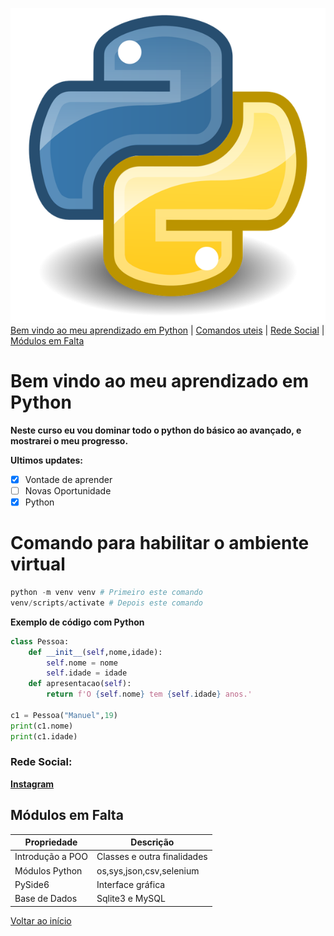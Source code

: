 ![Python](main-qimg-3c34cdf16ec036656203b0b961cb1683.webp)
[Bem vindo ao meu aprendizado em Python](#bem-vindo-ao-meu-aprendizado-em-python) |      [Comandos uteis](#comando-para-habilitar-o-ambiente-virtual) | [Rede Social](#rede-social) |
[Módulos em Falta](#módulos-em-falta) 

# Bem vindo ao meu aprendizado em Python 

**Neste curso eu vou dominar todo o python do básico ao avançado, e mostrarei o meu progresso.**

**Ultimos updates:**
- [X] Vontade de aprender
- [ ] Novas Oportunidade
- [X] Python

# Comando para habilitar o ambiente virtual
``` py
python -m venv venv # Primeiro este comando
venv/scripts/activate # Depois este comando
```

**Exemplo de código com Python**
``` py
class Pessoa:
    def __init__(self,nome,idade):
        self.nome = nome
        self.idade = idade
    def apresentacao(self):
        return f'O {self.nome} tem {self.idade} anos.'
    
c1 = Pessoa("Manuel",19)
print(c1.nome)
print(c1.idade)
```
### Rede Social:
[**Instagram**](https://www.instagram.com/glordznx_7/)
## Módulos em Falta
Propriedade | Descrição
----------- | -----------
Introdução a POO | Classes e outra finalidades
Módulos Python | os,sys,json,csv,selenium
PySide6 | Interface gráfica
Base de Dados | Sqlite3 e MySQL

[Voltar ao início](#bem-vindo-ao-meu-aprendizado-em-python)